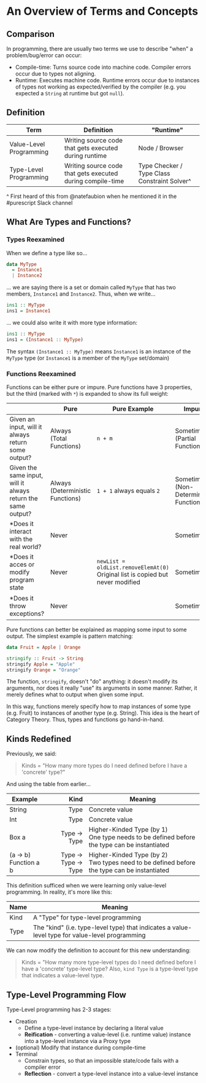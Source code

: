 # An Overview of Terms and Concepts

## Comparison

In programming, there are usually two terms we use to describe "when" a problem/bug/error can occur:
- Compile-time: Turns source code into machine code. Compiler errors occur due to types not aligning.
- Runtime: Executes machine code. Runtime errors occur due to instances of types not working as expected/verified by the compiler (e.g. you expected a `String` at runtime but got `null`).

## Definition

| Term | Definition | "Runtime"
| - | - | - |
| Value-Level Programming | Writing source code that gets executed during runtime | Node / Browser
| Type-Level Programming | Writing source code that gets executed during compile-time | Type Checker / Type Class Constraint Solver^

^ First heard of this from @natefaubion when he mentioned it in the #purescript Slack channel

## What Are Types and Functions?

### Types Reexamined

When we define a type like so...
```purescript
data MyType
  = Instance1
  | Instance2
```
... we are saying there is a set or domain called `MyType` that has two members, `Instance1` and `Instance2`.
Thus, when we write...
```purescript
ins1 :: MyType
ins1 = Instance1
```
... we could also write it with more type information:
```purescript
ins1 :: MyType
ins1 = (Instance1 :: MyType)
```
The syntax `(Instance1 :: MyType)` means `Instance1` is an instance of the `MyType` type (or `Instance1` is a member of the `MyType` set/domain)

### Functions Reexamined

Functions can be either pure or impure. Pure functions have 3 properties, but the third (marked with `*`) is expanded to show its full weight:

|     | Pure | Pure Example | Impure | Impure Example |
| --- | ---- | ------------ | ------ | -------------- |
| Given an input, will it always return some output? | Always<br>(Total Functions) | `n + m` | Sometimes<br>(Partial Functions) | `4 / 0 == undefined`
| Given the same input, will it always return the same output? | Always <br> (Deterministic Functions) | `1 + 1` always equals `2` | Sometimes <br> (Non-Deterministic Functions) | `random.nextInt()`
| *Does it interact with the real world? | Never |  | Sometimes | `file.getText()` |
| *Does it acces or modify program state | Never | `newList = oldList.removeElemAt(0)`<br>Original list is copied but never modified | Sometimes | `x++`<br>variable `x` is incremented by one.
| *Does it throw exceptions? | Never | | Sometimes | `function (e) { throw Exception("error") }` |

Pure functions can better be explained as mapping some input to some output. The simplest example is pattern matching:
```purescript
data Fruit = Apple | Orange

stringify :: Fruit -> String
stringify Apple = "Apple"
stringify Orange = "Orange"
```
The function, `stringify`, doesn't "do" anything: it doesn't modify its arguments, nor does it really "use" its arguments in some manner. Rather, it merely defines what to output when given some input.

In this way, functions merely specify how to map instances of some type (e.g. Fruit) to instances of another type (e.g. String). This idea is the heart of Category Theory. Thus, types and functions go hand-in-hand.

## Kinds Redefined

Previously, we said:
> Kinds = "How many more types do I need defined before I have a 'concrete' type?"

And using the table from earlier...

| Example | Kind | Meaning
| - | -: | - |
| String | Type | Concrete value
| Int | Type | Concrete value
| Box a | Type -> Type | Higher-Kinded Type (by 1)<br>One type needs to be defined before the type can be instantiated
| (a -> b)<br>Function a b | Type -> Type -> Type | Higher-Kinded Type (by 2)<br>Two types need to be defined before the type can be instantiated

This definition sufficed when we were learning only value-level programming. In reality, it's more like this:

| Name | Meaning |
| - | - |
| Kind | A "Type" for type-level programming |
| Type | The "kind" (i.e. type-level type) that indicates a value-level type for value-level programming |

We can now modify the definition to account for this new understanding:
> Kinds = "How many more type-level types do I need defined before I have a 'concrete' type-level type? Also, `kind Type` is a type-level type that indicates a value-level type.

## Type-Level Programming Flow

Type-Level programming has 2-3 stages:
- Creation
    - Define a type-level instance by declaring a literal value
    - **Reification** - converting a value-level (i.e. runtime value) instance into a type-level instance via a Proxy type
- (optional) Modify that instance during compile-time
- Terminal
    - Constrain types, so that an impossible state/code fails with a compiler error
    - **Reflection** - convert a type-level instance into a value-level instance
